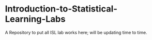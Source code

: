 # Introduction-to-Statistical-Learning-Labs
A Repository to put all ISL lab works here; will be updating time to time.
